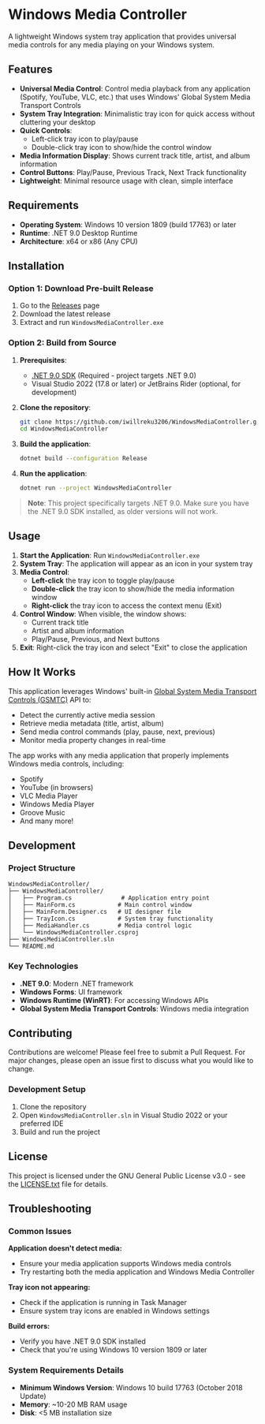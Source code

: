 # Windows Media Controller

A lightweight Windows system tray application that provides universal media controls for any media playing on your Windows system.

## Features

- **Universal Media Control**: Control media playback from any application (Spotify, YouTube, VLC, etc.) that uses Windows' Global System Media Transport Controls
- **System Tray Integration**: Minimalistic tray icon for quick access without cluttering your desktop
- **Quick Controls**: 
  - Left-click tray icon to play/pause
  - Double-click tray icon to show/hide the control window
- **Media Information Display**: Shows current track title, artist, and album information
- **Control Buttons**: Play/Pause, Previous Track, Next Track functionality
- **Lightweight**: Minimal resource usage with clean, simple interface

## Requirements

- **Operating System**: Windows 10 version 1809 (build 17763) or later
- **Runtime**: .NET 9.0 Desktop Runtime
- **Architecture**: x64 or x86 (Any CPU)

## Installation

### Option 1: Download Pre-built Release
1. Go to the [Releases](../../releases) page
2. Download the latest release
3. Extract and run `WindowsMediaController.exe`

### Option 2: Build from Source
1. **Prerequisites**:
   - [.NET 9.0 SDK](https://dotnet.microsoft.com/download/dotnet/9.0) (Required - project targets .NET 9.0)
   - Visual Studio 2022 (17.8 or later) or JetBrains Rider (optional, for development)

2. **Clone the repository**:
   ```bash
   git clone https://github.com/iwillreku3206/WindowsMediaController.git
   cd WindowsMediaController
   ```

3. **Build the application**:
   ```bash
   dotnet build --configuration Release
   ```

4. **Run the application**:
   ```bash
   dotnet run --project WindowsMediaController
   ```

> **Note**: This project specifically targets .NET 9.0. Make sure you have the .NET 9.0 SDK installed, as older versions will not work.

## Usage

1. **Start the Application**: Run `WindowsMediaController.exe`
2. **System Tray**: The application will appear as an icon in your system tray
3. **Media Control**:
   - **Left-click** the tray icon to toggle play/pause
   - **Double-click** the tray icon to show/hide the media information window
   - **Right-click** the tray icon to access the context menu (Exit)
4. **Control Window**: When visible, the window shows:
   - Current track title
   - Artist and album information
   - Play/Pause, Previous, and Next buttons
5. **Exit**: Right-click the tray icon and select "Exit" to close the application

## How It Works

This application leverages Windows' built-in [Global System Media Transport Controls (GSMTC)](https://docs.microsoft.com/en-us/windows/uwp/audio-video-camera/system-media-transport-controls) API to:

- Detect the currently active media session
- Retrieve media metadata (title, artist, album)
- Send media control commands (play, pause, next, previous)
- Monitor media property changes in real-time

The app works with any media application that properly implements Windows media controls, including:
- Spotify
- YouTube (in browsers)
- VLC Media Player
- Windows Media Player
- Groove Music
- And many more!

## Development

### Project Structure
```
WindowsMediaController/
├── WindowsMediaController/
│   ├── Program.cs              # Application entry point
│   ├── MainForm.cs            # Main control window
│   ├── MainForm.Designer.cs   # UI designer file
│   ├── TrayIcon.cs            # System tray functionality
│   ├── MediaHandler.cs        # Media control logic
│   └── WindowsMediaController.csproj
├── WindowsMediaController.sln
└── README.md
```

### Key Technologies
- **.NET 9.0**: Modern .NET framework
- **Windows Forms**: UI framework
- **Windows Runtime (WinRT)**: For accessing Windows APIs
- **Global System Media Transport Controls**: Windows media integration

## Contributing

Contributions are welcome! Please feel free to submit a Pull Request. For major changes, please open an issue first to discuss what you would like to change.

### Development Setup
1. Clone the repository
2. Open `WindowsMediaController.sln` in Visual Studio 2022 or your preferred IDE
3. Build and run the project

## License

This project is licensed under the GNU General Public License v3.0 - see the [LICENSE.txt](LICENSE.txt) file for details.

## Troubleshooting

### Common Issues

**Application doesn't detect media:**
- Ensure your media application supports Windows media controls
- Try restarting both the media application and Windows Media Controller

**Tray icon not appearing:**
- Check if the application is running in Task Manager
- Ensure system tray icons are enabled in Windows settings

**Build errors:**
- Verify you have .NET 9.0 SDK installed
- Check that you're using Windows 10 version 1809 or later

### System Requirements Details
- **Minimum Windows Version**: Windows 10 build 17763 (October 2018 Update)
- **Memory**: ~10-20 MB RAM usage
- **Disk**: <5 MB installation size
